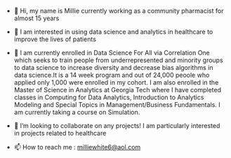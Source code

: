 - 👋 Hi, my name is Millie currently working as a community pharmacist for almost 15 years

- 👀 I am interested in using data science and analytics in healthcare to improve the lives of patients

- 🌱 I am currently enrolled in Data Science For All via Correlation One which seeks to train people from underrepresented 
      and minority groups to data science to increase diversity and decrease bias algorithms in data science.It is a 14 week program 
      and out of 24,000 peoole who applied only 1,000 were enrolled in my cohort.
      I am also enrolled in the Master of Science in Analytics at Georgia Tech where I have completed classes in 
      Computing for Data Analytics, Introduction to Analytics Modeling and Special Topics in Management/Business Fundamentals.
      I am currently taking a course on Simulation.

- 💞️ I’m looking to collaborate on any projects! I am particularly interested in projects related to healthcare 

- 📫 How to reach me : milliewhite6@aol.com 

<!---
milliewhite/milliewhite is a ✨ special ✨ repository because its `README.md` (this file) appears on your GitHub profile.
You can click the Preview link to take a look at your changes.
--->
